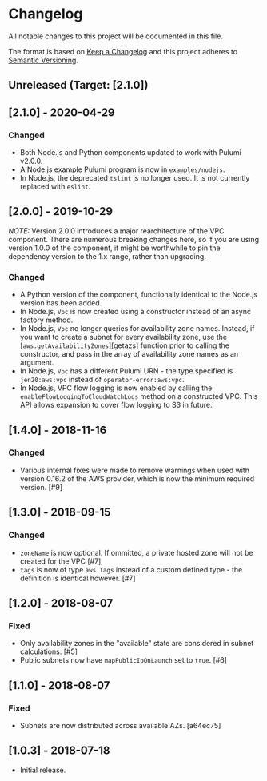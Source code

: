 # Changelog
All notable changes to this project will be documented in this file.

The format is based on [Keep a Changelog](http://keepachangelog.com/en/1.0.0/) and this project
adheres to [Semantic Versioning](http://semver.org/spec/v2.0.0.html).

## Unreleased (Target: [2.1.0])

## [2.1.0] - 2020-04-29

### Changed

- Both Node.js and Python components updated to work with Pulumi v2.0.0.
- A Node.js example Pulumi program is now in `examples/nodejs`.
- In Node.js, the deprecated `tslint` is no longer used. It is not currently replaced with `eslint`.

## [2.0.0] - 2019-10-29

*NOTE:* Version 2.0.0 introduces a major rearchitecture of the VPC component. There are numerous 
breaking changes here, so if you are using version 1.0.0 of the component, it might be worthwhile 
to pin the dependency version to the 1.x range, rather than upgrading.

### Changed

- A Python version of the component, functionally identical to the Node.js version has been added.
- In Node.js, `Vpc` is now created using a constructor instead of an async factory method.
- In Node.js, `Vpc` no longer queries for availability zone names. Instead, if you want to create
  a subnet for every availability zone, use the [`aws.getAvailabilityZones`][getazs] function
  prior to calling the constructor, and pass in the array of availability zone names as an
  argument.
- In Node.js, `Vpc` has a different Pulumi URN - the type specified is `jen20:aws:vpc` instead of
  `operator-error:aws:vpc`.
- In Node.js, VPC flow logging is now enabled by calling the `enableFlowLoggingToCloudWatchLogs`
  method on a constructed VPC. This API allows expansion to cover flow logging to S3 in future.

## [1.4.0] - 2018-11-16
### Changed

- Various internal fixes were made to remove warnings when used with version 0.16.2 of the AWS
  provider, which is now the minimum required version. [#9]

## [1.3.0] - 2018-09-15
### Changed

- `zoneName` is now optional. If ommitted, a private hosted zone will not be created for the 
  VPC [#7],
- `tags` is now of type `aws.Tags` instead of a custom defined type - the definition is identical
  however. [#7]

## [1.2.0] - 2018-08-07
### Fixed

- Only availability zones in the "available" state are considered in subnet calculations. [#5]
- Public subnets now have `mapPublicIpOnLaunch` set to `true`. [#6]

## [1.1.0] - 2018-08-07
### Fixed

- Subnets are now distributed across available AZs. [a64ec75]

## [1.0.3] - 2018-07-18

- Initial release.
